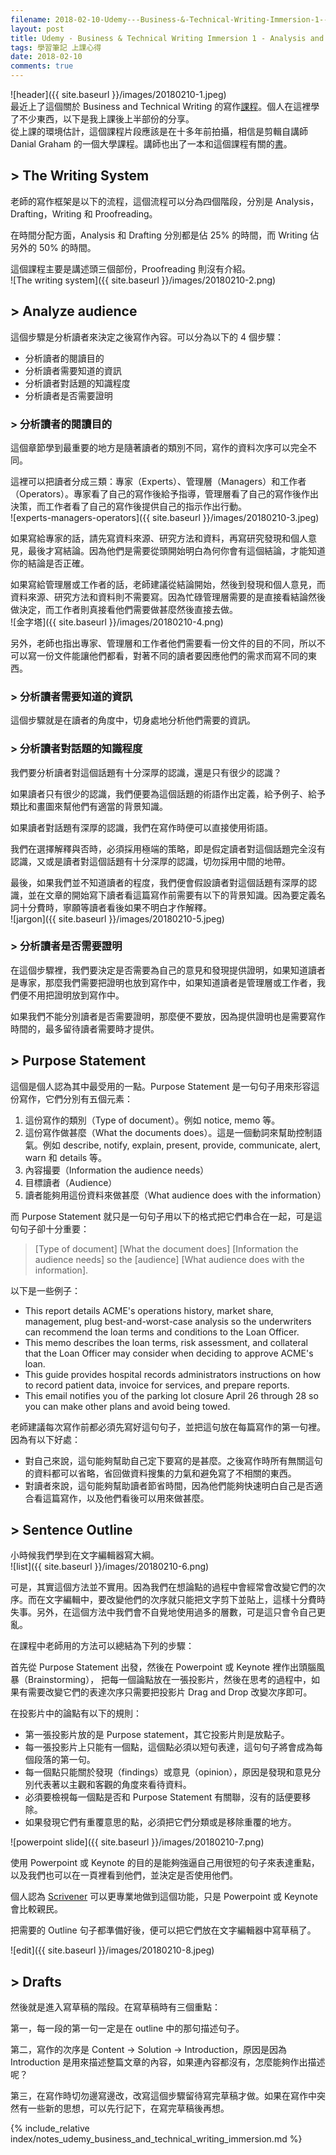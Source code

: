 ```yaml
---
filename: 2018-02-10-Udemy---Business-&-Technical-Writing-Immersion-1---Analysis-and-Drafting.md
layout: post
title: Udemy - Business & Technical Writing Immersion 1 - Analysis and Drafting
tags: 學習筆記 上課心得
date: 2018-02-10
comments: true
---
```


![header]({{ site.baseurl }}/images/20180210-1.jpeg)  
最近上了這個關於 Business and Technical  Writing 的寫作[課程](https://www.udemy.com/business-writing-immersion/)。個人在這裡學了不少東西，以下是我上課後上半部份的分享。  
從上課的環境估計，這個課程片段應該是在十多年前拍攝，相信是剪輯自講師 Danial Graham 的一個大學課程。講師也出了一本和這個課程有關的[書](https://www.amazon.com/Writing-System-Daniel-Graham/dp/0964449579)。

## > The Writing System

老師的寫作框架是以下的流程，這個流程可以分為四個階段，分別是 Analysis，Drafting，Writing 和 Proofreading。

在時間分配方面，Analysis 和 Drafting 分別都是佔 25% 的時間，而 Writing 佔另外的 50% 的時間。

這個課程主要是講述頭三個部份，Proofreading 則沒有介紹。  
![The writing system]({{ site.baseurl }}/images/20180210-2.png)

## > Analyze audience

這個步驟是分析讀者來決定之後寫作內容。可以分為以下的 4 個步驟：

* 分析讀者的閱讀目的
* 分析讀者需要知道的資訊
* 分析讀者對話題的知識程度
* 分析讀者是否需要證明

### > 分析讀者的閱讀目的

這個章節學到最重要的地方是隨著讀者的類別不同，寫作的資料次序可以完全不同。

這裡可以把讀者分成三類：專家（Experts）、管理層（Managers）和工作者（Operators）。專家看了自己的寫作後給予指導，管理層看了自己的寫作後作出決策，而工作者看了自己的寫作後提供自己的指示作出行動。  
![experts-managers-operators]({{ site.baseurl }}/images/20180210-3.jpeg)

如果寫給專家的話，請先寫資料來源、研究方法和資料，再寫研究發現和個人意見，最後才寫結論。因為他們是需要從頭開始明白為何你會有這個結論，才能知道你的結論是否正確。

如果寫給管理層或工作者的話，老師建議從結論開始，然後到發現和個人意見，而資料來源、研究方法和資料則不需要寫。因為忙碌管理層需要的是直接看結論然後做決定，而工作者則真接看他們需要做甚麼然後直接去做。  
![金字塔]({{ site.baseurl }}/images/20180210-4.png)

另外，老師也指出專家、管理層和工作者他們需要看一份文件的目的不同，所以不可以寫一份文件能讓他們都看，對著不同的讀者要因應他們的需求而寫不同的東西。

### > 分析讀者需要知道的資訊

這個步驟就是在讀者的角度中，切身處地分析他們需要的資訊。

### > 分析讀者對話題的知識程度

我們要分析讀者對這個話題有十分深厚的認識，還是只有很少的認識？

如果讀者只有很少的認識，我們便要為這個話題的術語作出定義，給予例子、給予類比和畫圖來幫他們有適當的背景知識。

如果讀者對話題有深厚的認識，我們在寫作時便可以直接使用術語。

我們在選擇解釋與否時，必須採用極端的策略，即是假定讀者對這個話題完全沒有認識，又或是讀者對這個話題有十分深厚的認識，切勿採用中間的地帶。

最後，如果我們並不知道讀者的程度，我們便會假設讀者對這個話題有深厚的認識，並在文章的開始寫下讀者看這篇寫作前需要有以下的背景知識。因為要定義名詞十分費時，寧願等讀者看後如果不明白才作解釋。  
![jargon]({{ site.baseurl }}/images/20180210-5.jpeg)

### > 分析讀者是否需要證明

在這個步驟裡，我們要決定是否需要為自己的意見和發現提供證明，如果知道讀者是專家，那麼我們需要把證明也放到寫作中，如果知道讀者是管理層或工作者，我們便不用把證明放到寫作中。

如果我們不能分別讀者是否需要證明，那麼便不要放，因為提供證明也是需要寫作時間的，最多留待讀者需要時才提供。

## > Purpose Statement

這個是個人認為其中最受用的一點。Purpose Statement 是一句句子用來形容這份寫作，它們分別有五個元素：
1. 這份寫作的類別（Type of document）。例如 notice, memo 等。
2. 這份寫作做甚麼（What the documents does）。這是一個動詞來幫助控制語氣。例如 describe, notify, explain, present, provide, communicate, alert, warn 和 details 等。
3. 內容撮要（Information the audience needs）
4. 目標讀者（Audience）
5. 讀者能夠用這份資料來做甚麼（What audience does with the information）

而 Purpose Statement 就只是一句句子用以下的格式把它們串合在一起，可是這句句子卻十分重要：

> [Type of document] [What the document does] [Information the audience needs] so the [audience] [What audience does with the information].

以下是一些例子：

* This report details ACME's operations history, market share, management, plug best-and-worst-case analysis so the underwriters can recommend the loan terms and conditions to the Loan Officer.
* This memo describes the loan terms, risk assessment, and collateral that the Loan Officer may consider when deciding to approve ACME's loan.
* This guide provides hospital records administrators instructions on how to record patient data, invoice for services, and prepare reports.
* This email notifies you of the parking lot closure April 26 through 28 so you can make other plans and avoid being towed.

老師建議每次寫作前都必須先寫好這句句子，並把這句放在每篇寫作的第一句裡。因為有以下好處：

* 對自己來說，這句能夠幫助自己定下要寫的是甚麼。之後寫作時所有無關這句的資料都可以省略，省回做資料搜集的力氣和避免寫了不相關的東西。
* 對讀者來說，這句能夠幫助讀者節省時間，因為他們能夠快速明白自己是否適合看這篇寫作，以及他們看後可以用來做甚麼。

## > Sentence Outline

小時候我們學到在文字編輯器寫大綱。  
![list]({{ site.baseurl }}/images/20180210-6.png)

可是，其實這個方法並不實用。因為我們在想論點的過程中會經常會改變它們的次序。而在文字編輯中，要改變他們的次序就只能把文字剪下並貼上，這樣十分費時失事。另外，在這個方法中我們會不自覺地使用過多的層數，可是這只會令自己更亂。

在課程中老師用的方法可以總結為下列的步驟：

首先從 Purpose Statement 出發，然後在 Powerpoint 或 Keynote 裡作出頭腦風暴（Brainstorming）， 把每一個論點放在一張投影片，然後在思考的過程中，如果有需要改變它們的表達次序只需要把投影片 Drag and Drop 改變次序即可。

在投影片中的論點有以下的規則：

* 第一張投影片放的是 Purpose statement，其它投影片則是放點子。
* 每一張投影片上只能有一個點，這個點必須以短句表達，這句句子將會成為每個段落的第一句。
* 每一個點只能關於發現（findings）或意見（opinion），原因是發現和意見分別代表著以主觀和客觀的角度來看待資料。
* 必須要檢視每一個點是否和 Purpose Statement 有關聯，沒有的話便要移除。
* 如果發現它們有重覆意思的點，必須把它們分類或是移除重覆的地方。

![powerpoint slide]({{ site.baseurl }}/images/20180210-7.png)

使用 Powerpoint 或 Keynote 的目的是能夠強逼自己用很短的句子來表達重點，以及我們也可以在一頁裡看到他們，並決定是否使用他們。

個人認為 [Scrivener](https://www.literatureandlatte.com/scrivener.php) 可以更專業地做到這個功能，只是 Powerpoint 或 Keynote 會比較親民。

把需要的 Outline 句子都準備好後，便可以把它們放在文字編輯器中寫草稿了。

![edit]({{ site.baseurl }}/images/20180210-8.jpeg)

## > Drafts

然後就是進入寫草稿的階段。在寫草稿時有三個重點：

第一，每一段的第一句一定是在 outline 中的那句描述句子。

第二，寫作的次序是 Content -> Solution -> Introduction，原因是因為 Introduction 是用來描述整篇文章的內容，如果連內容都沒有，怎麼能夠作出描述呢？

第三，在寫作時切勿邊寫邊改，改寫這個步驟留待寫完草稿才做。如果在寫作中突然有一些新的思想，可以先行記下，在寫完草稿後再想。

{% include_relative index/notes_udemy_business_and_technical_writing_immersion.md %}
